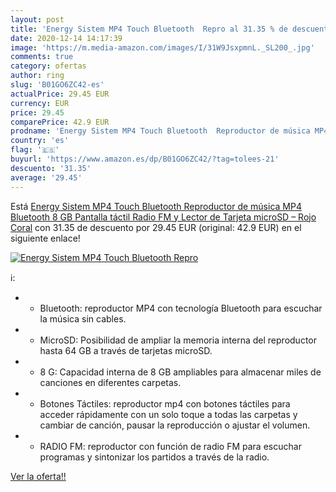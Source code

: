 ```yaml
---
layout: post
title: 'Energy Sistem MP4 Touch Bluetooth  Repro al 31.35 % de descuento'
date: 2020-12-14 14:17:39
image: 'https://m.media-amazon.com/images/I/31W9JsxpmnL._SL200_.jpg'
comments: true
category: ofertas
author: ring
slug: 'B01GO6ZC42-es'
actualPrice: 29.45 EUR
currency: EUR
price: 29.45
comparePrice: 42.9 EUR
prodname: 'Energy Sistem MP4 Touch Bluetooth  Reproductor de música MP4 Bluetooth  8 GB  Pantalla táctil  Radio FM y Lector de Tarjeta microSD  – Rojo Coral'
country: 'es'
flag: '🇪🇸'
buyurl: 'https://www.amazon.es/dp/B01GO6ZC42/?tag=tolees-21'
descuento: '31.35'
average: '29.45'
---
```


Está [Energy Sistem MP4 Touch Bluetooth  Reproductor de música MP4 Bluetooth  8 GB  Pantalla táctil  Radio FM y Lector de Tarjeta microSD  – Rojo Coral](https://www.amazon.es/dp/B01GO6ZC42/?tag=tolees-21) con 31.35 de descuento por 29.45 EUR (original: 42.9 EUR) en el siguiente enlace!

[![Energy Sistem MP4 Touch Bluetooth  Repro](https://m.media-amazon.com/images/I/31W9JsxpmnL._SL200_.jpg)](https://www.amazon.es/dp/B01GO6ZC42/?tag=tolees-21)

ℹ️:

- - Bluetooth: reproductor MP4 con tecnología Bluetooth para escuchar la música sin cables.
- - MicroSD: Posibilidad de ampliar la memoria interna del reproductor hasta 64 GB a través de tarjetas microSD.
- - 8 G: Capacidad interna de 8 GB ampliables para almacenar miles de canciones en diferentes carpetas.
- - Botones Táctiles: reproductor mp4 con botones táctiles para acceder rápidamente con un solo toque a todas las carpetas y cambiar de canción, pausar la reproducción o ajustar el volumen.
- - RADIO FM: reproductor con función de radio FM para escuchar programas y sintonizar los partidos a través de la radio.

[Ver la oferta!!](https://www.amazon.es/dp/B01GO6ZC42/?tag=tolees-21)
